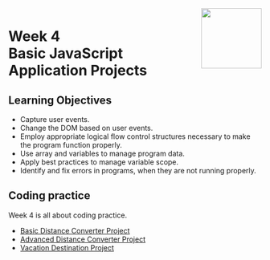 <a href="../">
  <img src="/img/JavaScript_Basics_logo.avif" width="120" align="right">
</a>

# Week 4 <br> Basic JavaScript Application Projects

## Learning Objectives
- Capture user events.
- Change the DOM based on user events.
- Employ appropriate logical flow control structures necessary to make the program function properly.
- Use array and variables to manage program data.
- Apply best practices to manage variable scope.
- Identify and fix errors in programs, when they are not running properly.

## Coding practice

Week 4 is all about coding practice. 
- [Basic Distance Converter Project](./Basic%20Distance%20Converter%20Project)  
- [Advanced Distance Converter Project](./Advanced%20Distance%20Converter%20Project)  
- [Vacation Destination Project](./Vacation%20Destination%20Project)  
